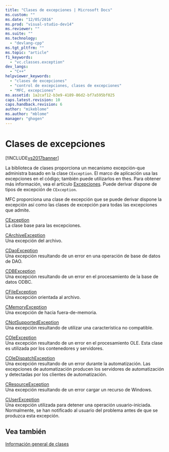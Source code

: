 ```yaml
---
title: "Clases de excepciones | Microsoft Docs"
ms.custom: ""
ms.date: "12/05/2016"
ms.prod: "visual-studio-dev14"
ms.reviewer: ""
ms.suite: ""
ms.technology: 
  - "devlang-cpp"
ms.tgt_pltfrm: ""
ms.topic: "article"
f1_keywords: 
  - "vc.classes.exception"
dev_langs: 
  - "C++"
helpviewer_keywords: 
  - "clases de excepciones"
  - "control de excepciones, clases de excepciones"
  - "MFC, excepciones"
ms.assetid: 1a2caf12-b3e9-4189-86d2-bf7a595bf025
caps.latest.revision: 10
caps.handback.revision: 6
author: "mikeblome"
ms.author: "mblome"
manager: "ghogen"
---
```

# Clases de excepciones
[!INCLUDE[vs2017banner](../assembler/inline/includes/vs2017banner.md)]

La biblioteca de clases proporciona un mecanismo excepción\-que administra basado en la clase `CException`.  El marco de aplicación usa las excepciones en el código; también puede utilizarlos en thes.  Para obtener más información, vea el artículo [Excepciones](../mfc/exception-handling-in-mfc.md).  Puede derivar dispone de tipos de excepción de `CException`.  
  
 MFC proporciona una clase de excepción que se puede derivar dispone la excepción así como las clases de excepción para todas las excepciones que admite.  
  
 [CException](../mfc/reference/cexception-class.md)  
 La clase base para las excepciones.  
  
 [CArchiveException](../mfc/reference/carchiveexception-class.md)  
 Una excepción del archivo.  
  
 [CDaoException](../mfc/reference/cdaoexception-class.md)  
 Una excepción resultando de un error en una operación de base de datos de DAO.  
  
 [CDBException](../mfc/reference/cdbexception-class.md)  
 Una excepción resultando de un error en el procesamiento de la base de datos ODBC.  
  
 [CFileException](../mfc/reference/cfileexception-class.md)  
 Una excepción orientada al archivo.  
  
 [CMemoryException](../mfc/reference/cmemoryexception-class.md)  
 Una excepción de hacia fuera\-de\-memoria.  
  
 [CNotSupportedException](../mfc/reference/cnotsupportedexception-class.md)  
 Una excepción resultando de utilizar una característica no compatible.  
  
 [COleException](../mfc/reference/coleexception-class.md)  
 Una excepción resultando de un error en el procesamiento OLE.  Esta clase es utilizada por los contenedores y servidores.  
  
 [COleDispatchException](../mfc/reference/coledispatchexception-class.md)  
 Una excepción resultando de un error durante la automatización.  Las excepciones de automatización producen los servidores de automatización y detectadas por los clientes de automatización.  
  
 [CResourceException](../mfc/reference/cresourceexception-class.md)  
 Una excepción resultando de un error cargar un recurso de Windows.  
  
 [CUserException](../mfc/reference/cuserexception-class.md)  
 Una excepción utilizada para detener una operación usuario\-iniciada.  Normalmente, se han notificado al usuario del problema antes de que se produzca esta excepción.  
  
## Vea también  
 [Información general de clases](../mfc/class-library-overview.md)